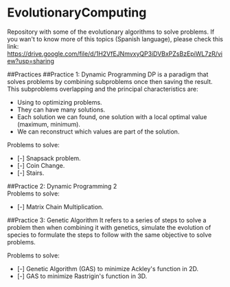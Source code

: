 # EvolutionaryComputing

Repository with some of the evolutionary algorithms to solve problems. 
If you wan't to know more of this topics (Spanish language), please check this link: 
https://drive.google.com/file/d/1H2VfEJNmvxyQP3iDVBxPZsBzEpiWL7zR/view?usp=sharing


##Practices
 ##Practice 1: Dynamic Programming 
  DP is a paradigm that solves problems by combining subproblems once then saving the result.
  This subproblems overlapping and the principal characteristics are:
   - Using to optimizing problems.
   - They can have many solutions. 
   - Each solution we can found, one solution with a local optimal value (maximum, minimum).
   - We can reconstruct which values are part of the solution.
   
   Problems to solve:
   - [-] Snapsack problem.
   - [-] Coin Change.
   - [-] Stairs.
  
  ##Practice 2: Dynamic Programming 2  
   Problems to solve:
   - [-] Matrix Chain Multiplication.

  ##Practice 3: Genetic Algorithm 
   It refers to a series of steps to solve a problem then when combining it with genetics, simulate
   the evolution of species to formulate the steps to follow with the same objective to solve problems.
   
   Problems to solve:
   - [-] Genetic Algorithm (GAS) to minimize Ackley's function in 2D.
   - [-] GAS to minimize Rastrigin's function in 3D.
   
   
